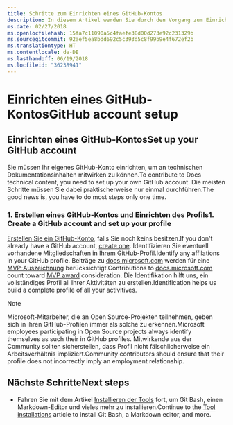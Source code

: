 ```yaml
---
title: Schritte zum Einrichten eines GitHub-Kontos
description: In diesem Artikel werden Sie durch den Vorgang zum Einrichten eines GitHub-Kontos geführt, das erforderlich ist, um an Inhalten von docs.microsoft.com mitzuwirken.
ms.date: 02/27/2018
ms.openlocfilehash: 15fa7c11090a5c4faefe38d00d273e92c231329b
ms.sourcegitcommit: 92aef5ea8bdd692c5c393d5c8f99b9e4f672ef2b
ms.translationtype: HT
ms.contentlocale: de-DE
ms.lasthandoff: 06/19/2018
ms.locfileid: "36238941"
---
```

# <a name="github-account-setup"></a><span data-ttu-id="70496-103">Einrichten eines GitHub-Kontos</span><span class="sxs-lookup"><span data-stu-id="70496-103">GitHub account setup</span></span>

## <a name="set-up-your-github-account"></a><span data-ttu-id="70496-104">Einrichten eines GitHub-Kontos</span><span class="sxs-lookup"><span data-stu-id="70496-104">Set up your GitHub account</span></span>

<span data-ttu-id="70496-105">Sie müssen Ihr eigenes GitHub-Konto einrichten, um an technischen Dokumentationsinhalten mitwirken zu können.</span><span class="sxs-lookup"><span data-stu-id="70496-105">To contribute to Docs technical content, you need to set up your own GitHub account.</span></span> <span data-ttu-id="70496-106">Die meisten Schritte müssen Sie dabei praktischerweise nur einmal durchführen.</span><span class="sxs-lookup"><span data-stu-id="70496-106">The good news is, you have to do most steps only one time.</span></span>

### <a name="1-create-a-github-account-and-set-up-your-profile"></a><span data-ttu-id="70496-107">1. Erstellen eines GitHub-Kontos und Einrichten des Profils</span><span class="sxs-lookup"><span data-stu-id="70496-107">1. Create a GitHub account and set up your profile</span></span>

<span data-ttu-id="70496-108">[Erstellen Sie ein GitHub-Konto](https://github.com/join), falls Sie noch keins besitzen.</span><span class="sxs-lookup"><span data-stu-id="70496-108">If you don't already have a GitHub account, [create one](https://github.com/join).</span></span> <span data-ttu-id="70496-109">Identifizieren Sie eventuell vorhandene Mitgliedschaften in Ihrem GitHub-Profil.</span><span class="sxs-lookup"><span data-stu-id="70496-109">Identify any affilations in your GitHub profile.</span></span> <span data-ttu-id="70496-110">Beiträge zu [docs.microsoft.com](https://docs.microsoft.com) werden für eine [MVP-Auszeichnung](https://mvp.microsoft.com) berücksichtigt.</span><span class="sxs-lookup"><span data-stu-id="70496-110">Contributions to [docs.microsoft.com](https://docs.microsoft.com) count toward [MVP award](https://mvp.microsoft.com) consideration.</span></span> <span data-ttu-id="70496-111">Die Identifikation hilft uns, ein vollständiges Profil all Ihrer Aktivitäten zu erstellen.</span><span class="sxs-lookup"><span data-stu-id="70496-111">Identification helps us build a complete profile of all your activitives.</span></span>

>[!NOTE]
> <span data-ttu-id="70496-112">Microsoft-Mitarbeiter, die an Open Source-Projekten teilnehmen, geben sich in ihren GitHub-Profilen immer als solche zu erkennen.</span><span class="sxs-lookup"><span data-stu-id="70496-112">Microsoft employees participating in Open Source projects always identify themselves as such their in GitHub profiles.</span></span> <span data-ttu-id="70496-113">Mitwirkende aus der Community sollten sicherstellen, dass Profil nicht fälschlicherweise ein Arbeitsverhältnis impliziert.</span><span class="sxs-lookup"><span data-stu-id="70496-113">Community contributors should ensure that their profile does not incorrectly imply an employment relationship.</span></span>

## <a name="next-steps"></a><span data-ttu-id="70496-114">Nächste Schritte</span><span class="sxs-lookup"><span data-stu-id="70496-114">Next steps</span></span>

* <span data-ttu-id="70496-115">Fahren Sie mit dem Artikel [Installieren der Tools](get-started-setup-tools.md) fort, um Git Bash, einen Markdown-Editor und vieles mehr zu installieren.</span><span class="sxs-lookup"><span data-stu-id="70496-115">Continue to the [Tool installations](get-started-setup-tools.md) article to install Git Bash, a Markdown editor, and more.</span></span>
